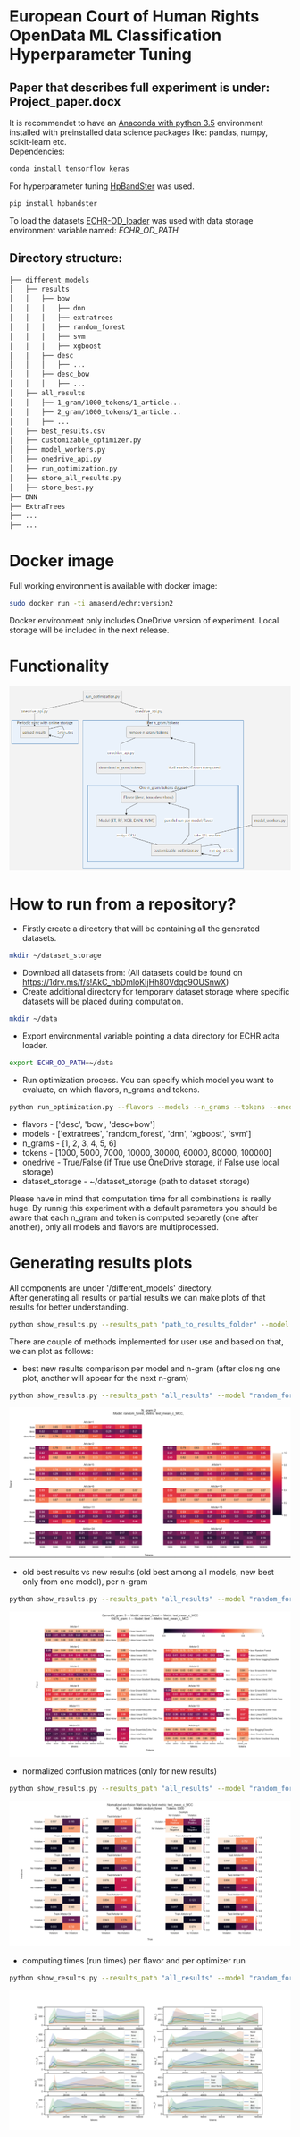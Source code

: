 
# European Court of Human Rights OpenData ML Classification Hyperparameter Tuning  
## Paper that describes full experiment is under: Project_paper.docx
It is recommendet to have an [Anaconda with python 3.5](https://www.anaconda.com/distribution/#download-section) environment installed with preinstalled data science packages like: pandas, numpy, scikit-learn etc.  
Dependencies:  
```bash
conda install tensorflow keras
```  
For hyperparameter tuning [HpBandSter](https://github.com/automl/HpBandSter) was used.  
```bash
pip install hpbandster
```  
To load the datasets [ECHR-OD_loader](https://github.com/aquemy/ECHR-OD_loader) was used with data storage environment variable named: *ECHR_OD_PATH*  

## Directory structure:
```bash
├── different_models
│   ├── results
│   │   ├── bow
│   │   │	├── dnn
│   │   │	├── extratrees
│   │   │	├── random_forest
│   │   │	├── svm
│   │   │	├── xgboost
│   │   ├── desc
│   │   │	├── ...
│   │   ├── desc_bow
│   │   │	├── ...
│   ├── all_results
│   │   ├── 1_gram/1000_tokens/1_article...
│   │   ├── 2_gram/1000_tokens/1_article...
│   │   ├── ...
│   ├── best_results.csv
│   ├── customizable_optimizer.py
│   ├── model_workers.py
│   ├── onedrive_api.py
│   ├── run_optimization.py
│   ├── store_all_results.py
│   ├── store_best.py
├── DNN
├── ExtraTrees
├── ...
├── ...
```  
# Docker image
Full working environment is available with docker image:
```bash
sudo docker run -ti amasend/echr:version2
```  
Docker environment only includes OneDrive version of experiment. Local storage will be included in the next release.  
# Functionality
<img src="https://github.com/amasend/ECHR_hyperparameter_tuning/blob/master/mermaid_graph.PNG"/>    

# How to run from a repository?
 - Firstly create a directory that will be containing all the generated datasets.
```bash
mkdir ~/dataset_storage
```  
 - Download all datasets from:  (All datasets could be found on https://1drv.ms/f/s!AkC_hbDmloKIjHh80Vdqc9OUSnwX)
 - Create additional directory for temporary dataset storage where specific datasets will be placed during computation.
```bash
mkdir ~/data
```  
 - Export environmental variable pointing a data directory for ECHR adta loader.
```bash
export ECHR_OD_PATH=~/data
```  
 - Run optimization process. You can specify which model you want to evaluate, on which flavors, n_grams and tokens.
```bash
python run_optimization.py --flavors --models --n_grams --tokens --onedrive --dataset_storage
```  
 - flavors - ['desc', 'bow', 'desc+bow'] 
 - models - ['extratrees', 'random_forest', 'dnn', 'xgboost', 'svm']
 - n_grams - [1, 2, 3, 4, 5, 6] 
 - tokens - [1000, 5000, 7000, 10000, 30000, 60000, 80000, 100000]
 - onedrive - True/False (if True use OneDrive storage, if False use local storage) 
 - dataset_storage - ~/dataset_storage (path to dataset storage)
  
Please have in mind that computation time for all combinations is really huge. By runnig this experiment with a default parameters you should be aware that each n_gram and token is computed separetly (one after another), only all models and flavors are multiprocessed.

# Generating results plots  
All components are under '/different_models' directory.  
After generating all results or partial results we can make plots of that results for better understanding.  
```bash
python show_results.py --results_path "path_to_results_folder" --model "model_name" --n_grams "number_of_grams" --tokens "number_of_tokens" --flavor "flavor_name" --metric "metric_name_to_display" --option "which_plot_to_display"
```  
There are couple of methods implemented for user use and based on that, we can plot as follows:  

 - best new results comparison per model and n-gram (after closing one plot, another will appear for the next n-gram)

```bash
python show_results.py --results_path "all_results" --model "random_forest" --metric "test_mean_c_MCC" --option "new_best_results"
```  
<img src="https://github.com/amasend/ECHR_hyperparameter_tuning/blob/master/plots/new_results_best.PNG"/>

 - old best results vs new results (old best among all models, new best only from one model), per n-gram

```bash
python show_results.py --results_path "all_results" --model "random_forest" --metric "test_mean_c_MCC" --option "old_vs_new" --n_grams 5
```  
<img src="https://github.com/amasend/ECHR_hyperparameter_tuning/blob/master/plots/old_best_vs_new.png"/>

 - normalized confusion matrices (only for new results)

```bash
python show_results.py --results_path "all_results" --model "random_forest" --metric "test_mean_c_MCC" --option "confusion_matrix" --n_grams 5 --tokens 5000
```  
<img src="https://github.com/amasend/ECHR_hyperparameter_tuning/blob/master/plots/confusion_matrix.png"/>

 - computing times (run times) per flavor and per optimizer run

```bash
python show_results.py --results_path "all_results" --model "random_forest" --metric "test_mean_c_MCC" --option "computing_times" --n_grams 5 --tokens 5000
```  
<img src="https://github.com/amasend/ECHR_hyperparameter_tuning/blob/master/plots/computing_times.png"/>
